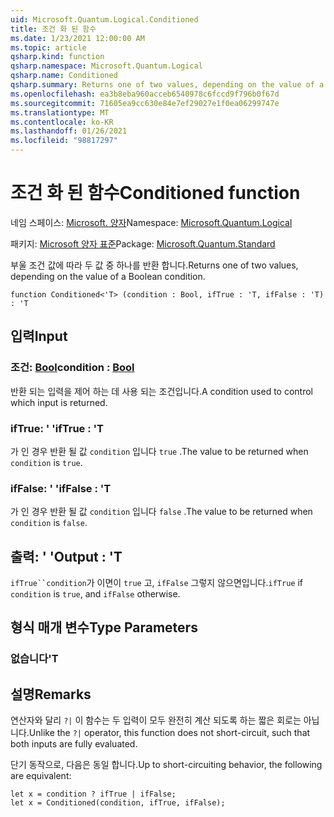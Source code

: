 ```yaml
---
uid: Microsoft.Quantum.Logical.Conditioned
title: 조건 화 된 함수
ms.date: 1/23/2021 12:00:00 AM
ms.topic: article
qsharp.kind: function
qsharp.namespace: Microsoft.Quantum.Logical
qsharp.name: Conditioned
qsharp.summary: Returns one of two values, depending on the value of a Boolean condition.
ms.openlocfilehash: ea3b8eba960acceb6540978c6fccd9f796b0f67d
ms.sourcegitcommit: 71605ea9cc630e84e7ef29027e1f0ea06299747e
ms.translationtype: MT
ms.contentlocale: ko-KR
ms.lasthandoff: 01/26/2021
ms.locfileid: "98817297"
---
```

# <a name="conditioned-function"></a><span data-ttu-id="66efa-102">조건 화 된 함수</span><span class="sxs-lookup"><span data-stu-id="66efa-102">Conditioned function</span></span>

<span data-ttu-id="66efa-103">네임 스페이스: [Microsoft. 양자](xref:Microsoft.Quantum.Logical)</span><span class="sxs-lookup"><span data-stu-id="66efa-103">Namespace: [Microsoft.Quantum.Logical](xref:Microsoft.Quantum.Logical)</span></span>

<span data-ttu-id="66efa-104">패키지: [Microsoft 양자 표준](https://nuget.org/packages/Microsoft.Quantum.Standard)</span><span class="sxs-lookup"><span data-stu-id="66efa-104">Package: [Microsoft.Quantum.Standard](https://nuget.org/packages/Microsoft.Quantum.Standard)</span></span>


<span data-ttu-id="66efa-105">부울 조건 값에 따라 두 값 중 하나를 반환 합니다.</span><span class="sxs-lookup"><span data-stu-id="66efa-105">Returns one of two values, depending on the value of a Boolean condition.</span></span>

```qsharp
function Conditioned<'T> (condition : Bool, ifTrue : 'T, ifFalse : 'T) : 'T
```


## <a name="input"></a><span data-ttu-id="66efa-106">입력</span><span class="sxs-lookup"><span data-stu-id="66efa-106">Input</span></span>

### <a name="condition--bool"></a><span data-ttu-id="66efa-107">조건: [Bool](xref:microsoft.quantum.lang-ref.bool)</span><span class="sxs-lookup"><span data-stu-id="66efa-107">condition : [Bool](xref:microsoft.quantum.lang-ref.bool)</span></span>

<span data-ttu-id="66efa-108">반환 되는 입력을 제어 하는 데 사용 되는 조건입니다.</span><span class="sxs-lookup"><span data-stu-id="66efa-108">A condition used to control which input is returned.</span></span>


### <a name="iftrue--t"></a><span data-ttu-id="66efa-109">ifTrue: ' '</span><span class="sxs-lookup"><span data-stu-id="66efa-109">ifTrue : 'T</span></span>

<span data-ttu-id="66efa-110">가 인 경우 반환 될 값 `condition` 입니다 `true` .</span><span class="sxs-lookup"><span data-stu-id="66efa-110">The value to be returned when `condition` is `true`.</span></span>


### <a name="iffalse--t"></a><span data-ttu-id="66efa-111">ifFalse: ' '</span><span class="sxs-lookup"><span data-stu-id="66efa-111">ifFalse : 'T</span></span>

<span data-ttu-id="66efa-112">가 인 경우 반환 될 값 `condition` 입니다 `false` .</span><span class="sxs-lookup"><span data-stu-id="66efa-112">The value to be returned when `condition` is `false`.</span></span>



## <a name="output--t"></a><span data-ttu-id="66efa-113">출력: ' '</span><span class="sxs-lookup"><span data-stu-id="66efa-113">Output : 'T</span></span>

<span data-ttu-id="66efa-114">`ifTrue``condition`가 이면이 `true` 고, `ifFalse` 그렇지 않으면입니다.</span><span class="sxs-lookup"><span data-stu-id="66efa-114">`ifTrue` if `condition` is `true`, and `ifFalse` otherwise.</span></span>

## <a name="type-parameters"></a><span data-ttu-id="66efa-115">형식 매개 변수</span><span class="sxs-lookup"><span data-stu-id="66efa-115">Type Parameters</span></span>

### <a name="t"></a><span data-ttu-id="66efa-116">없습니다</span><span class="sxs-lookup"><span data-stu-id="66efa-116">'T</span></span>



## <a name="remarks"></a><span data-ttu-id="66efa-117">설명</span><span class="sxs-lookup"><span data-stu-id="66efa-117">Remarks</span></span>

<span data-ttu-id="66efa-118">연산자와 달리 `?|` 이 함수는 두 입력이 모두 완전히 계산 되도록 하는 짧은 회로는 아닙니다.</span><span class="sxs-lookup"><span data-stu-id="66efa-118">Unlike the `?|` operator, this function does not short-circuit, such that both inputs are fully evaluated.</span></span>

<span data-ttu-id="66efa-119">단기 동작으로, 다음은 동일 합니다.</span><span class="sxs-lookup"><span data-stu-id="66efa-119">Up to short-circuiting behavior, the following are equivalent:</span></span>

```qsharp
let x = condition ? ifTrue | ifFalse;
let x = Conditioned(condition, ifTrue, ifFalse);
```